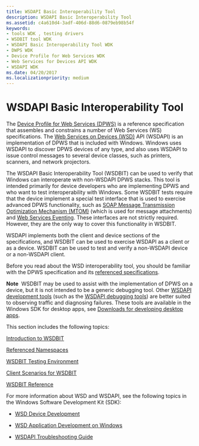 ```yaml
---
title: WSDAPI Basic Interoperability Tool
description: WSDAPI Basic Interoperability Tool
ms.assetid: c4a610d4-3adf-406d-88d6-0879eb98b54f
keywords:
- tools WDK , testing drivers
- WSDBIT tool WDK
- WSDAPI Basic Interoperability Tool WDK
- DWPS WDK
- Device Profile for Web Services WDK
- Web Services for Devices API WDK
- WSDAPI WDK
ms.date: 04/20/2017
ms.localizationpriority: medium
---
```


# WSDAPI Basic Interoperability Tool


The [Device Profile for Web Services (DPWS)](https://go.microsoft.com/fwlink/p/?linkid=81255) is a reference specification that assembles and constrains a number of Web Services (WS) specifications. The [Web Services on Devices (WSD)](https://go.microsoft.com/fwlink/p/?linkid=163865) API (WSDAPI) is an implementation of DPWS that is included with Windows. Windows uses WSDAPI to discover DPWS devices of any type, and also uses WSDAPI to issue control messages to several device classes, such as printers, scanners, and network projectors.

The WSDAPI Basic Interoperability Tool (WSDBIT) can be used to verify that Windows can interoperate with non-WSDAPI DPWS stacks. This tool is intended primarily for device developers who are implementing DPWS and who want to test interoperability with Windows. Some WSDBIT tests require that the device implement a special test interface that is used to exercise advanced DPWS functionality, such as [SOAP Message Transmission Optimization Mechanism (MTOM)](https://go.microsoft.com/fwlink/p/?linkid=81254) (which is used for message attachments) and [Web Services Eventing](https://go.microsoft.com/fwlink/p/?linkid=81245). These interfaces are not strictly required. However, they are the only way to cover this functionality in WSDBIT.

WSDAPI implements both the client and device sections of the specifications, and WSDBIT can be used to exercise WSDAPI as a client or as a device. WSDBIT can be used to test and verify a non-WSDAPI device or a non-WSDAPI client.

Before you read about the WSD interoperability tool, you should be familiar with the DPWS specification and its [referenced specifications](referenced-namespaces.md).

**Note**  WSDBIT may be used to assist with the implementation of DPWS on a device, but it is not intended to be a generic debugging tool. Other [WSDAPI development tools](https://go.microsoft.com/fwlink/p/?linkid=163866) (such as the [WSDAPI debugging tools](https://go.microsoft.com/fwlink/p/?linkid=163867)) are better suited to observing traffic and diagnosing failures. These tools are available in the Windows SDK for desktop apps, see [Downloads for developing desktop apps]( https://go.microsoft.com/fwlink/p/?linkid=309790).

 

This section includes the following topics:

[Introduction to WSDBIT](introduction-to-wsdbit.md)

[Referenced Namespaces](referenced-namespaces.md)

[WSDBIT Testing Environment](wsdbit-testing-environment.md)

[Client Scenarios for WSDBIT](client-scenarios-for-wsdbit.md)

[WSDBIT Reference](wsdbit-reference.md)

For more information about WSD and WSDAPI, see the following topics in the Windows Software Development Kit (SDK):

-   [WSD Device Development](https://go.microsoft.com/fwlink/p/?linkid=163868)

-   [WSD Application Development on Windows](https://go.microsoft.com/fwlink/p/?linkid=163869)

-   [WSDAPI Troubleshooting Guide](https://go.microsoft.com/fwlink/p/?linkid=163870)

 

 





